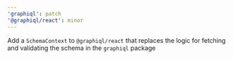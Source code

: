 ```yaml
---
'graphiql': patch
'@graphiql/react': minor
---
```


Add a `SchemaContext` to `@graphiql/react` that replaces the logic for fetching and validating the schema in the `graphiql` package
